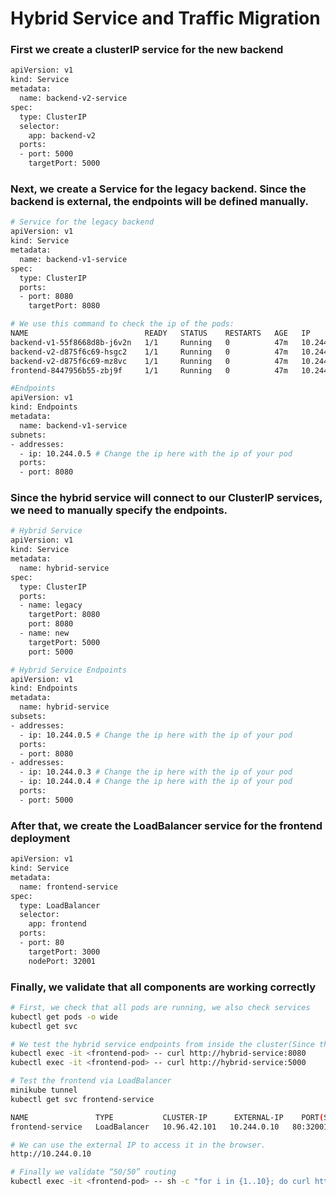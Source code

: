 # Hybrid Service and Traffic Migration

### First we create a clusterIP service for the new backend

```bash
apiVersion: v1
kind: Service
metadata:
  name: backend-v2-service
spec:
  type: ClusterIP
  selector:
    app: backend-v2
  ports:
  - port: 5000
    targetPort: 5000
```
### Next, we create a Service for the legacy backend. Since the backend is external, the endpoints will be defined manually.

```bash
# Service for the legacy backend
apiVersion: v1
kind: Service
metadata:
  name: backend-v1-service
spec:
  type: ClusterIP
  ports:
  - port: 8080
    targetPort: 8080

# We use this command to check the ip of the pods:
NAME                          READY   STATUS    RESTARTS   AGE   IP           NODE       NOMINATED NODE   READINESS GATES
backend-v1-55f8668d8b-j6v2n   1/1     Running   0          47m   10.244.0.5   minikube   <none>           <none>
backend-v2-d875f6c69-hsgc2    1/1     Running   0          47m   10.244.0.3   minikube   <none>           <none>
backend-v2-d875f6c69-mz8vc    1/1     Running   0          47m   10.244.0.4   minikube   <none>           <none>
frontend-8447956b55-zbj9f     1/1     Running   0          47m   10.244.0.6   minikube   <none>           <none>

#Endpoints
apiVersion: v1
kind: Endpoints
metadata:
  name: backend-v1-service
subnets:
- addresses:
  - ip: 10.244.0.5 # Change the ip here with the ip of your pod
  ports:
  - port: 8080

```

### Since the hybrid service will connect to our ClusterIP services, we need to manually specify the endpoints.

```bash
# Hybrid Service
apiVersion: v1
kind: Service
metadata:
  name: hybrid-service
spec:
  type: ClusterIP
  ports:
  - name: legacy
    targetPort: 8080
    port: 8080
  - name: new
    targetPort: 5000
    port: 5000

# Hybrid Service Endpoints
apiVersion: v1
kind: Endpoints
metadata:
  name: hybrid-service
subsets:
- addresses:
  - ip: 10.244.0.5 # Change the ip here with the ip of your pod
  ports:
  - port: 8080
- addresses:
  - ip: 10.244.0.3 # Change the ip here with the ip of your pod
  - ip: 10.244.0.4 # Change the ip here with the ip of your pod
  ports:
  - port: 5000
```
### After that, we create the LoadBalancer service for the frontend deployment

```bash
apiVersion: v1
kind: Service
metadata:
  name: frontend-service
spec:
  type: LoadBalancer
  selector:
    app: frontend
  ports:
  - port: 80
    targetPort: 3000
    nodePort: 32001

```

### Finally, we validate that all components are working correctly

```bash
# First, we check that all pods are running, we also check services
kubectl get pods -o wide
kubectl get svc

# We test the hybrid service endpoints from inside the cluster(Since the frontend image is nginx, we can use curl to test the endpoints).
kubectl exec -it <frontend-pod> -- curl http://hybrid-service:8080
kubectl exec -it <frontend-pod> -- curl http://hybrid-service:5000

# Test the frontend via LoadBalancer
minikube tunnel
kubectl get svc frontend-service

NAME               TYPE           CLUSTER-IP      EXTERNAL-IP    PORT(S)        AGE
frontend-service   LoadBalancer   10.96.42.101   10.244.0.10   80:32001/TCP     5m

# We can use the external IP to access it in the browser.
http://10.244.0.10

# Finally we validate “50/50” routing
kubectl exec -it <frontend-pod> -- sh -c "for i in {1..10}; do curl http://hybrid-service:8080; done"
```
